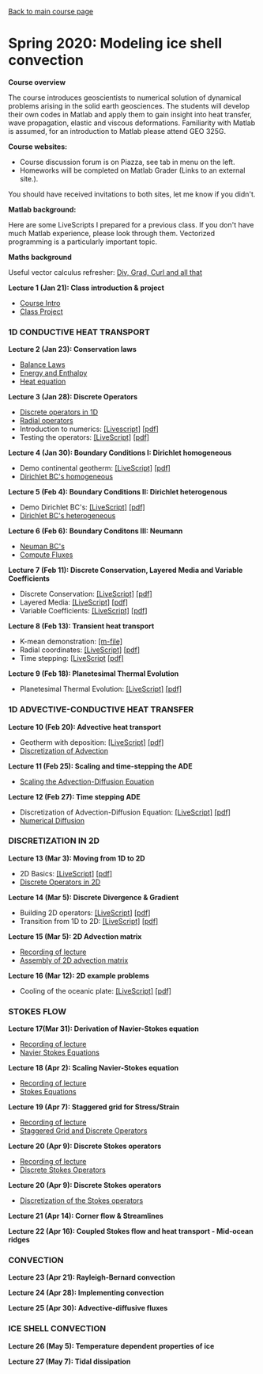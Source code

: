 [Back to main course page](https://mhesse.github.io/numerical_modeling/)
# Spring 2020: Modeling ice shell convection

**Course overview**

The course introduces geoscientists to numerical solution of dynamical problems arising in the solid earth geosciences. The students will develop their own codes in Matlab and apply them to gain insight into heat transfer, wave propagation, elastic and viscous deformations. Familiarity with Matlab is assumed, for an introduction to Matlab please attend GEO 325G.

**Course websites:**

* Course discussion forum is on Piazza, see tab in menu on the left.
* Homeworks will be completed on Matlab Grader (Links to an external site.).

You should have received invitations to both sites, let me know if you didn't.

**Matlab background:**

Here are some LiveScripts I prepared for a previous class.
If you don't have much Matlab experience, please look through
them. Vectorized programming is a particularly important topic.

**Maths background**

Useful vector calculus refresher: [Div, Grad, Curl and all that](https://wwnorton.com/books/Div-Grad-Curl-and-All-That)

**Lecture  1 (Jan 21): Class introduction & project**
* [Course Intro](modules/CourseIntro2020.pdf)
* [Class Project](modules/ClassProject_2020.pdf)

### 1D CONDUCTIVE HEAT TRANSPORT

**Lecture  2 (Jan 23): Conservation laws**
* [Balance Laws](modules/BalanceLaws.pdf)
* [Energy and Enthalpy](modules/Energy_Enthalpy.pdf)
* [Heat equation](modules/Heat_equation.pdf)

**Lecture  3 (Jan 28): Discrete Operators**
* [Discrete operators in 1D](modules/DiscreteOps1D.pdf)
* [Radial operators](modules/RadialOperators.pdf)
* Introduction to numerics: [[Livescript]](spring2020/demo_intro_numerics.mlx) [[pdf]](spring2020/demo_intro_numerics.pdf)
* Testing the operators: [[LiveScript]](spring2020/demo_testing_ops.mlx) [[pdf]](spring2020/demo_testing_ops.pdf)

**Lecture  4 (Jan 30): Boundary Conditions I: Dirichlet homogeneous**
* Demo continental geotherm: [[LiveScript]](spring2020/demo_ContinentalGeotherm.mlx) [[pdf]](spring2020/demo_ContinentalGeotherm.pdf)
* [Dirichlet BC's homogeneous](modules/BC_Dirichlet_homo.pdf)

**Lecture  5 (Feb  4): Boundary Conditions II: Dirichlet heterogenous**
* Demo Dirichlet BC's: [[LiveScript]](spring2020/demo_BC_Dirichlet_2020.mlx) [[pdf]](spring2020/demo_BC_Dirichlet_2020.pdf)
* [Dirichlet BC's heterogeneous](modules/BC_Dirichlet_hetero.pdf)

**Lecture  6 (Feb  6): Boundary Conditons III: Neumann**
* [Neuman BC's](spring2020/BC_Neumann2020.pdf)
* [Compute Fluxes](spring2020/Compute_Fluxes_geotherm.pdf)

**Lecture  7 (Feb  11): Discrete Conservation, Layered Media and Variable Coefficients**
* Discrete Conservation: [[LiveScript]](spring2020/demo_discrete_conservation.mlx) [[pdf]](spring2020/demo_discrete_conservation.pdf)
* Layered Media: [[LiveScript]](spring2020/demo_layered_media.mlx) [[pdf]](spring2020/demo_layered_media.pdf)
* Variable Coefficients: [[LiveScript]](spring2020/demo_variable_coeff.mlx) [[pdf]](spring2020/demo_variable_coeff.pdf)

**Lecture  8 (Feb 13): Transient heat transport**
* K-mean demonstration: [[m-file]](spring2020/demo_K_mean.m)
* Radial coordinates: [[LiveScript]](spring2020/demo_radial_coords.mlx) [[pdf]](spring2020/demo_radial_coords.pdf)
* Time stepping: [[LiveScript](spring2020/demo_timestepping.mlx) [[pdf]](spring2020/demo_timestepping.pdf)

**Lecture  9 (Feb 18): Planetesimal Thermal Evolution**
* Planetesimal Thermal Evolution: [[LiveScript]](spring2020/demo_PlanetesimalThermalEvolution.mlx) [[pdf]](spring2020/demo_PlanetesimalThermalEvolution.pdf)

### 1D ADVECTIVE-CONDUCTIVE HEAT TRANSFER

**Lecture 10 (Feb 20): Advective heat transport**
* Geotherm with deposition: [[LiveScript]](spring2020/demo_GeothermErosionDeposition.mlx) [[pdf]](spring2020/demo_GeothermErosionDeposition.pdf)
* [Discretization of Advection](modules/DiscretizationAdvective.pdf)

**Lecture 11 (Feb 25): Scaling and time-stepping the ADE**
* [Scaling the Advection-Diffusion Equation](spring2020/Scaling_ADE_heat.pdf)

**Lecture 12 (Feb 27): Time stepping ADE**
* Discretization of Advection-Diffusion Equation: [[LiveScript]](spring2020/demo_ADE_discretization.mlx) [[pdf]](spring2020/demo_ADE_discretization.pdf)
* [Numerical Diffusion](spring2020/NumericalDiffusion.pdf)

### DISCRETIZATION IN 2D

**Lecture 13 (Mar  3): Moving from 1D to 2D**
* 2D Basics: [[LiveScript]](spring2020/demo_2d_basics.mlx) [[pdf]](spring2020/demo_2d_basics.pdf)
* [Discrete Operators in 2D](modules/DiscreteOperators2D.pdf)

**Lecture 14 (Mar  5): Discrete Divergence & Gradient**
* Building 2D operators: [[LiveScript]](spring2020/demo_2d_ops.mlx) [[pdf]](spring2020/demo_2d_ops.pdf)
* Transition from 1D to 2D: [[LiveScript]](spring2020/demo_transition2D.mlx) [[pdf]](spring2020/demo_transition2D.pdf)

**Lecture 15 (Mar  5): 2D Advection matrix**
* [Recording of lecture](https://zoom.us/signin?_x_zm_rtaid=HokoMv2xS3CBSYYiZYw3gA.1625856348631.658a4086332232eed4d2eb57b9e5f676&_x_zm_rhtaid=868)
* [Assembly of 2D advection matrix](spring2020/DiscretizationAdvection2D_kron.pdf)

**Lecture 16 (Mar 12): 2D example problems**
* Cooling of the oceanic plate: [[LiveScript]](spring2020/demo_oceanic_plate_cooling.mlx) [[pdf]](spring2020/demo_oceanic_plate_cooling.pdf)

### STOKES FLOW

**Lecture 17(Mar  31): Derivation of Navier-Stokes equation**
* [Recording of lecture](https://zoom.us/signin?_x_zm_rtaid=HokoMv2xS3CBSYYiZYw3gA.1625856348631.658a4086332232eed4d2eb57b9e5f676&_x_zm_rhtaid=868)
* [Navier Stokes Equations](spring2020/NavierStokesEquations.pdf)

**Lecture 18 (Apr 2): Scaling Navier-Stokes equation**
* [Recording of lecture](https://zoom.us/signin?_x_zm_rtaid=HokoMv2xS3CBSYYiZYw3gA.1625856348631.658a4086332232eed4d2eb57b9e5f676&_x_zm_rhtaid=868)
* [Stokes Equations](spring2020/StokesEquations.pdf)

**Lecture 19 (Apr 7): Staggered grid for Stress/Strain**
* [Recording of lecture](https://zoom.us/signin?_x_zm_rtaid=HokoMv2xS3CBSYYiZYw3gA.1625856348631.658a4086332232eed4d2eb57b9e5f676&_x_zm_rhtaid=868)
* [Staggered Grid and Discrete Operators](spring2020/StokesGrid.pdf)

**Lecture 20 (Apr 9): Discrete Stokes operators**
* [Recording of lecture](https://zoom.us/signin?_x_zm_rtaid=HokoMv2xS3CBSYYiZYw3gA.1625856348631.658a4086332232eed4d2eb57b9e5f676&_x_zm_rhtaid=868)
* [Discrete Stokes Operators](spring2020/StokesOps.pdf)

**Lecture 20 (Apr 9): Discrete Stokes operators**
* [Discretization of the Stokes operators](spring2020/StokesOpd.pdf)

**Lecture 21 (Apr 14): Corner flow & Streamlines**

**Lecture 22 (Apr 16): Coupled Stokes flow and heat transport - Mid-ocean ridges**

### CONVECTION

**Lecture 23 (Apr 21): Rayleigh-Bernard convection**

**Lecture 24 (Apr 28): Implementing convection**

**Lecture 25 (Apr 30): Advective-diffusive fluxes**

### ICE SHELL CONVECTION
**Lecture 26 (May 5): Temperature dependent properties of ice**

**Lecture 27 (May 7): Tidal dissipation**
